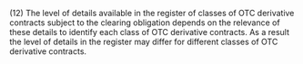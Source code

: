 (12) The level of details available in the register of classes of OTC derivative contracts subject to the clearing obligation depends on the relevance of these details to identify each class of OTC derivative contracts. As a result the level of details in the register may differ for different classes of OTC derivative contracts.